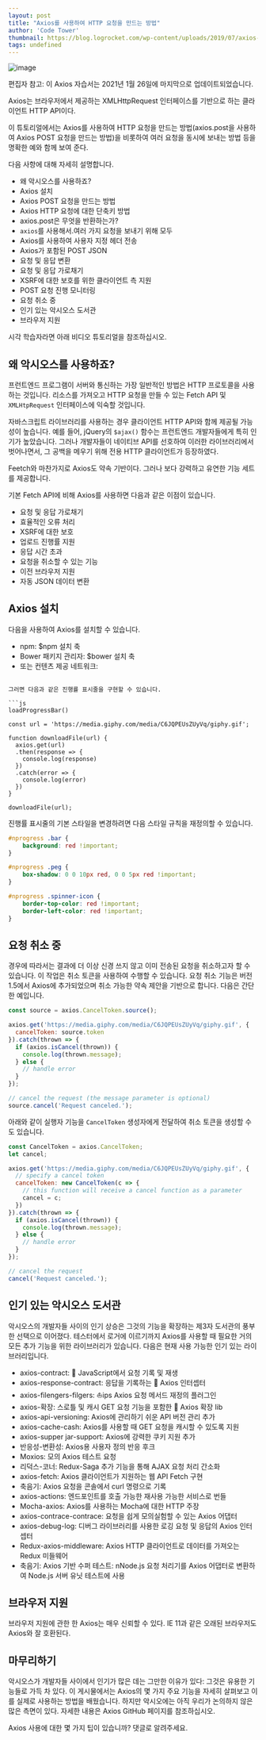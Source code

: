 ```yaml
---
layout: post
title: "Axios를 사용하여 HTTP 요청을 만드는 방법"
author: 'Code Tower'
thumbnail: https://blog.logrocket.com/wp-content/uploads/2019/07/axios-http-requests.png
tags: undefined
---
```



![image](https://i2.wp.com/blog.logrocket.com/wp-content/uploads/2019/07/axios-http-requests.png?fit=730%2C487&ssl=1)

편집자 참고: 이 Axios 자습서는 2021년 1월 26일에 마지막으로 업데이트되었습니다.

Axios는 브라우저에서 제공하는 XMLHttpRequest 인터페이스를 기반으로 하는 클라이언트 HTTP API이다.

이 튜토리얼에서는 Axios를 사용하여 HTTP 요청을 만드는 방법(axios.post을 사용하여 Axios POST 요청을 만드는 방법)을 비롯하여 여러 요청을 동시에 보내는 방법 등을 명확한 예와 함께 보여 준다.

다음 사항에 대해 자세히 설명합니다.

- 왜 악시오스를 사용하죠?
- Axios 설치
- Axios POST 요청을 만드는 방법
- Axios HTTP 요청에 대한 단축키 방법
- axios.post은 무엇을 반환하는가?
- `axios`를 사용해서.여러 가지 요청을 보내기 위해 모두
- Axios를 사용하여 사용자 지정 헤더 전송
- Axios가 포함된 POST JSON
- 요청 및 응답 변환
- 요청 및 응답 가로채기
- XSRF에 대한 보호를 위한 클라이언트 측 지원
- POST 요청 진행 모니터링
- 요청 취소 중
- 인기 있는 악시오스 도서관
- 브라우저 지원

시각 학습자라면 아래 비디오 튜토리얼을 참조하십시오.

## 왜 악시오스를 사용하죠?

프런트엔드 프로그램이 서버와 통신하는 가장 일반적인 방법은 HTTP 프로토콜을 사용하는 것입니다. 리소스를 가져오고 HTTP 요청을 만들 수 있는 Fetch API 및 `XMLHtpRequest` 인터페이스에 익숙할 것입니다.

자바스크립트 라이브러리를 사용하는 경우 클라이언트 HTTP API와 함께 제공될 가능성이 높습니다. 예를 들어, jQuery의 `$ajax()` 함수는 프런트엔드 개발자들에게 특히 인기가 높았습니다. 그러나 개발자들이 네이티브 API를 선호하여 이러한 라이브러리에서 벗어나면서, 그 공백을 메우기 위해 전용 HTTP 클라이언트가 등장하였다.

Feetch와 마찬가지로 Axios도 약속 기반이다. 그러나 보다 강력하고 유연한 기능 세트를 제공합니다.

기본 Fetch API에 비해 Axios를 사용하면 다음과 같은 이점이 있습니다.

- 요청 및 응답 가로채기
- 효율적인 오류 처리
- XSRF에 대한 보호
- 업로드 진행률 지원
- 응답 시간 초과
- 요청을 취소할 수 있는 기능
- 이전 브라우저 지원
- 자동 JSON 데이터 변환

## Axios 설치

다음을 사용하여 Axios를 설치할 수 있습니다.

- npm:
$npm 설치 축
- Bower 패키지 관리자:
$bower 설치 축
- 또는 컨텐츠 제공 네트워크:
<script src="https://unpkg.com/axios/dist/axios.min.js"/script

## Axios POST 요청을 만드는 방법

HTTP 요청을 만드는 것은 구성 개체를 Axios 함수에 전달하는 것만큼 쉽습니다. Axios를 사용하여 지정된 엔드포인트에 데이터를 "게시"하고 이벤트를 트리거하는 POST 요청을 할 수 있습니다.

Axios에서 HTTP POST 요청을 수행하려면 `axios.post`으로 문의하십시오.

Axios에서 POST 요청을 만들려면 서비스 끝점의 URI와 서버로 전송하려는 속성이 포함된 개체의 두 가지 매개 변수가 필요합니다.

간단한 Axois POST 요청의 경우 개체에는 `url` 속성이 있어야 합니다. 메서드가 제공되지 않으면 `GET`가 기본값으로 사용됩니다.

간단한 Axios POST 예를 살펴보겠습니다.

```undefined
// send a POST request
axios({
  method: 'post',
  url: '/login',
  data: {
    firstName: 'Finn',
    lastName: 'Williams'
  }
});
```

이는 jQuery의 $ajax 기능으로 작업한 사람들에게 친숙해 보일 것이다. 이 코드는 Axios가 키/값 쌍의 객체를 데이터로 `/로그인`에 POST 요청을 전송하도록 지시하는 것이다. Axios는 자동으로 데이터를 JSON으로 변환하여 요청 본문으로 전송합니다.

## Axios HTTP 요청에 대한 단축키 방법

Axios는 또한 다른 유형의 요청을 수행하기 위한 일련의 짧은 방법을 제공한다. 방법은 다음과 같습니다.

- `hbsos.request(config)`
- ➡os.get(url[, config])`
- ➡os.delete(url[, config])`
- ➡os.head(url[, config])`
- `httpsos.options(url[, config])`
- `axios.post(url[, data[, config]])`
- ➡os.put(url[, data[, config])`
- ➡os.➡(url[, data[, config])`

예를 들어, 다음 코드는 이전 예제가 어떻게 `axios.post`을 사용하여 작성될 수 있는지를 보여준다.

```bash
axios.post('/login', {
  firstName: 'Finn',
  lastName: 'Williams'
});
```

## axios.post은 무엇을 반환하는가?

HTTP POST 요청이 이루어지면 Axios는 백엔드 서비스의 응답에 따라 이행되거나 거부된 약속을 반환합니다.

결과를 처리하기 위해 다음과 같은 `then()` 방법을 사용할 수 있습니다.

```coffeescript
axios.post('/login', {
  firstName: 'Finn',
  lastName: 'Williams'
})
.then((response) => {
  console.log(response);
}, (error) => {
  console.log(error);
});
```

약속이 이행되면 그 때()의 첫 번째 주장이 불리고, 약속이 거부되면 두 번째 주장이 불리게 된다. 설명서에 따르면 이행 값은 다음 정보를 포함하는 개체입니다.

```undefined
{
  // `data` is the response that was provided by the server
  data: {},
 
  // `status` is the HTTP status code from the server response
  status: 200,
 
  // `statusText` is the HTTP status message from the server response
  statusText: 'OK',
 
  // `headers` the headers that the server responded with
  // All header names are lower cased
  headers: {},
 
  // `config` is the config that was provided to `axios` for the request
  config: {},
 
  // `request` is the request that generated this response
  // It is the last ClientRequest instance in node.js (in redirects)
  // and an XMLHttpRequest instance the browser
  request: {}
}
```

예를 들어 GitHub API에서 데이터를 요청할 때 다음과 같이 응답합니다.

```coffeescript
axios.get('https://api.github.com/users/mapbox')
  .then((response) => {
    console.log(response.data);
    console.log(response.status);
    console.log(response.statusText);
    console.log(response.headers);
    console.log(response.config);
  });

// logs:
// => {login: "mapbox", id: 600935, node_id: "MDEyOk9yZ2FuaXphdGlvbjYwMDkzNQ==", avatar_url: "https://avatars1.githubusercontent.com/u/600935?v=4", gravatar_id: "", …}
// => 200
// => OK
// => {x-ratelimit-limit: "60", x-github-media-type: "github.v3", x-ratelimit-remaining: "60", last-modified: "Wed, 01 Aug 2018 02:50:03 GMT", etag: "W/"3062389570cc468e0b474db27046e8c9"", …}
// => {adapter: ƒ, transformRequest: {…}, transformResponse: {…}, timeout: 0, xsrfCookieName: "XSRF-TOKEN", …}
```

## 'axios'를 사용해서.여러 가지 요청을 보내기 위해 모두

Axios의 더 흥미로운 기능 중 하나는 일련의 인수를 `axios.all() 방법`에 전달하여 병렬로 여러 요청을 할 수 있는 기능이다. 이 메서드는 배열로 전달된 모든 인수가 해결된 경우에만 해결되는 단일 약속 개체를 반환합니다.

여기 `axios`를 어떻게 사용하는 간단한 예가 있습니다.all`을(를) 사용하여 동시 HTTP 요청을 할 수 있습니다.

```js
// execute simultaneous requests 
axios.all([
  axios.get('https://api.github.com/users/mapbox'),
  axios.get('https://api.github.com/users/phantomjs')
])
.then(responseArr => {
  //this will be executed only when all requests are complete
  console.log('Date created: ', responseArr[0].data.created_at);
  console.log('Date created: ', responseArr[1].data.created_at);
});

// logs:
// => Date created:  2011-02-04T19:02:13Z
// => Date created:  2017-04-03T17:25:46Z
```

이 코드는 GitHub API에 두 번 요청을 한 다음 각 응답의 `created_at` 속성의 값을 콘솔에 기록합니다. 만약 어떤 주장이든 거절한다면, 그 약속은 거절하는 첫 번째 약속의 이유와 함께 즉시 거절할 것이라는 것을 명심하세요.

Axios는 편의를 위해 `axios.spread()`라는 메소드를 제공하여 반응 배열의 속성을 별도의 변수에 할당합니다. 이 방법을 사용하는 방법은 다음과 같습니다.

```js
axios.all([
  axios.get('https://api.github.com/users/mapbox'),
  axios.get('https://api.github.com/users/phantomjs')
])
.then(axios.spread((user1, user2) => {
  console.log('Date created: ', user1.data.created_at);
  console.log('Date created: ', user2.data.created_at);
}));

// logs:
// => Date created:  2011-02-04T19:02:13Z
// => Date created:  2017-04-03T17:25:46Z
```

이 코드의 출력은 이전 예제와 동일합니다. 유일한 차이점은 `axios.spread()` 메서드가 응답 어레이의 값을 언팩하는 데 사용된다는 것입니다.

## Axios를 사용하여 사용자 지정 헤더 전송

Axios와 함께 사용자 지정 헤더를 보내는 것은 매우 간단합니다. 머리글이 포함된 개체를 마지막 인수로 전달하기만 하면 됩니다. 예를 들어:

```undefined
const options = {
  headers: {'X-Custom-Header': 'value'}
};

axios.post('/save', { a: 10 }, options);
```

## Axios가 포함된 POST JSON

Axios는 두 번째 매개 변수로 `axios.post` 함수에 전달되면 JavaScript 객체를 JSON으로 자동 직렬화한다. 따라서 POST 본문을 JSON에 직렬화할 필요가 없습니다.

Axios는 또한 `콘텐츠 타입` 헤더를 `애플리케이션/json`으로 설정한다. 이렇게 하면 웹 프레임워크가 데이터를 자동으로 구문 분석할 수 있습니다.

사전 직렬화된 JSON 문자열을 JSON으로 `axios.post`에 보내려면 `콘텐츠 유형` 헤더가 설정되어 있는지 확인해야 합니다.

## 요청 및 응답 변환

Axios는 기본적으로 요청과 응답을 자동으로 JSON으로 변환하지만 기본 동작을 재정의하고 다른 변환 메커니즘을 정의할 수도 있습니다. 이 기능은 XML 또는 CSV와 같은 특정 데이터 형식만 허용하는 API를 사용할 때 특히 유용합니다.

서버로 보내기 전에 요청 데이터를 변경하려면 구성 개체에서 `transformRequest` 속성을 설정하십시오. 이 방법은 PUT, POST, Patch 요청 방법에만 적용됩니다.

Axios에서 `transformRequest`를 사용하는 예는 다음과 같습니다.

```js
const options = {
  method: 'post',
  url: '/login',
  data: {
    firstName: 'Finn',
    lastName: 'Williams'
  },
  transformRequest: [(data, headers) => {
    // transform the data

    return data;
  }]
};

// send the request
axios(options);
```

데이터를 "then() 또는 "catch()"로 전달하기 전에 수정하려면 "transformResponse" 속성을 설정할 수 있습니다.

```js
const options = {
  method: 'post',
  url: '/login',
  data: {
    firstName: 'Finn',
    lastName: 'Williams'
  },
  transformResponse: [(data) => {
    // transform the response

    return data;
  }]
};

// send the request
axios(options);
```

## 요청 및 응답 가로채기

HTTP 가로채기는 Axios의 인기 있는 기능입니다. 이 기능을 사용하면 프로그램에서 서버로 또는 그 반대로 HTTP 요청을 검사하고 변경할 수 있으며, 이는 로깅 및 인증과 같은 다양한 암시적 태스크에 매우 유용합니다.

얼핏 보면, 인터셉터는 변환과 매우 흡사하지만, 한 가지 중요한 방식으로는 다르다. 즉, 데이터와 헤더만 인수로 수신하는 변환과는 달리, 인터셉터는 전체 응답 객체 또는 요청 구성을 수신한다.

Axios에서 다음과 같이 요청 인터셉터를 선언할 수 있습니다.

```js
// declare a request interceptor
axios.interceptors.request.use(config => {
  // perform a task before the request is sent
  console.log('Request was sent');

  return config;
}, error => {
  // handle the error
  return Promise.reject(error);
});

// sent a GET request
axios.get('https://api.github.com/users/mapbox')
  .then(response => {
    console.log(response.data.created_at);
  });
```

이 코드는 요청을 보낼 때마다 콘솔에 메시지를 기록한 다음 서버에서 응답을 받을 때까지 기다렸다가 GitHub에서 계정이 생성된 시간을 콘솔에 인쇄합니다. 인터셉터를 사용하면 더 이상 각 HTTP 요청에 대한 태스크를 별도로 구현할 필요가 없습니다.

Axios는 또한 응답 인터셉터를 제공하므로 응용프로그램으로 돌아가는 서버의 응답을 변환할 수 있습니다.

```js
// declare a response interceptor
axios.interceptors.response.use((response) => {
  // do something with the response data
  console.log('Response was received');

  return response;
}, error => {
  // handle the response error
  return Promise.reject(error);
});

// sent a GET request
axios.get('https://api.github.com/users/mapbox')
  .then(response => {
    console.log(response.data.created_at);
  });
```

## XSRF에 대한 보호를 위한 클라이언트 측 지원

사이트 간 요청 위조(XSRF)는 공격자가 합법적이고 신뢰할 수 있는 사용자로 위장하여 앱과 사용자 브라우저 간의 상호 작용에 영향을 미치는 웹 호스팅된 앱을 공격하는 방법이다. XMLHttpRequest 등 여러 가지 방법으로 공격을 실행할 수 있다.

다행히 Axios는 요청을 할 때 추가 인증 데이터를 포함할 수 있도록 하여 XSRF로부터 보호하도록 설계되었습니다. 이렇게 하면 서버가 인증되지 않은 위치에서 요청을 검색할 수 있습니다. Axios를 사용하여 이 작업을 수행할 수 있는 방법은 다음과 같습니다.

```undefined
const options = {
  method: 'post',
  url: '/login',
  xsrfCookieName: 'XSRF-TOKEN',
  xsrfHeaderName: 'X-XSRF-TOKEN',
};

// send the request
axios(options);
```

## POST 요청 진행 모니터링

Axios의 또 다른 흥미로운 기능은 요청 진행 상황을 모니터링하는 기능입니다. 특히 대용량 파일을 다운로드하거나 업로드할 때 유용합니다. Axios 설명서에 제공된 예제를 통해 이러한 작업을 수행할 수 있는 방법에 대해 잘 알 수 있습니다. 하지만 우리는 단순함과 스타일을 위해 이 튜토리얼에서 Axios Progress Bar 모듈을 사용할 것입니다.

이 모듈을 사용하려면 먼저 관련 스타일 및 스크립트를 포함해야 합니다.

```js
<link rel="stylesheet" type="text/css" href="https://cdn.rawgit.com/rikmms/progress-bar-4-axios/0a3acf92/dist/nprogress.css" />

<script src="https://cdn.rawgit.com/rikmms/progress-bar-4-axios/0a3acf92/dist/index.js"></script>
```

그러면 다음과 같은 진행률 표시줄을 구현할 수 있습니다.

```js
loadProgressBar()

const url = 'https://media.giphy.com/media/C6JQPEUsZUyVq/giphy.gif';

function downloadFile(url) {
  axios.get(url)
  .then(response => {
    console.log(response)
  })
  .catch(error => {
    console.log(error)
  })
}

downloadFile(url);
```

진행률 표시줄의 기본 스타일을 변경하려면 다음 스타일 규칙을 재정의할 수 있습니다.

```css
#nprogress .bar {
    background: red !important;
}

#nprogress .peg {
    box-shadow: 0 0 10px red, 0 0 5px red !important;
}

#nprogress .spinner-icon {
    border-top-color: red !important;
    border-left-color: red !important;
}
```

## 요청 취소 중

경우에 따라서는 결과에 더 이상 신경 쓰지 않고 이미 전송된 요청을 취소하고자 할 수 있습니다. 이 작업은 취소 토큰을 사용하여 수행할 수 있습니다. 요청 취소 기능은 버전 1.5에서 Axios에 추가되었으며 취소 가능한 약속 제안을 기반으로 합니다. 다음은 간단한 예입니다.

```js
const source = axios.CancelToken.source();

axios.get('https://media.giphy.com/media/C6JQPEUsZUyVq/giphy.gif', {
  cancelToken: source.token
}).catch(thrown => {
  if (axios.isCancel(thrown)) {
    console.log(thrown.message);
  } else {
    // handle error
  }
});

// cancel the request (the message parameter is optional)
source.cancel('Request canceled.');
```

아래와 같이 실행자 기능을 `CancelToken` 생성자에게 전달하여 취소 토큰을 생성할 수도 있습니다.

```js
const CancelToken = axios.CancelToken;
let cancel;

axios.get('https://media.giphy.com/media/C6JQPEUsZUyVq/giphy.gif', {
  // specify a cancel token
  cancelToken: new CancelToken(c => {
    // this function will receive a cancel function as a parameter
    cancel = c;
  })
}).catch(thrown => {
  if (axios.isCancel(thrown)) {
    console.log(thrown.message);
  } else {
    // handle error
  }
});

// cancel the request
cancel('Request canceled.');
```

## 인기 있는 악시오스 도서관

악시오스의 개발자들 사이의 인기 상승은 그것의 기능을 확장하는 제3자 도서관의 풍부한 선택으로 이어졌다. 테스터에서 로거에 이르기까지 Axios를 사용할 때 필요한 거의 모든 추가 기능을 위한 라이브러리가 있습니다. 다음은 현재 사용 가능한 인기 있는 라이브러리입니다.

- axios-contract: 📼 JavaScript에서 요청 기록 및 재생
- axios-response-contract: 응답을 기록하는 📣 Axios 인터셉터
- axios-filengers-filgers: ⛵ips Axios 요청 메서드 재정의 플러그인
- axios-확장: 스로틀 및 캐시 GET 요청 기능을 포함한 🍱 Axios 확장 lib
- axios-api-versioning: Axios에 관리하기 쉬운 API 버전 관리 추가
- axios-cache-cash: Axios를 사용할 때 GET 요청을 캐시할 수 있도록 지원
- axios-supper jar-support: Axios에 강력한 쿠키 지원 추가
- 반응성-변환성: Axios용 사용자 정의 반응 후크
- Moxios: 모의 Axios 테스트 요청
- 리덕스-코너: Redux-Saga 추가 기능을 통해 AJAX 요청 처리 간소화
- axios-fetch: Axios 클라이언트가 지원하는 웹 API Fetch 구현
- 축음기: Axios 요청을 콘솔에서 curl 명령으로 기록
- axios-actions: 엔드포인트를 호출 가능한 재사용 가능한 서비스로 번들
- Mocha-axios: Axios를 사용하는 Mocha에 대한 HTTP 주장
- axios-contrace-contrace: 요청을 쉽게 모의실험할 수 있는 Axios 어댑터
- axios-debug-log: 디버그 라이브러리를 사용한 로깅 요청 및 응답의 Axios 인터셉터
- Redux-axios-middleware: Axios HTTP 클라이언트로 데이터를 가져오는 Redux 미들웨어
- 축음기: Axios 기반 수퍼 테스트: nNode.js 요청 처리기를 Axios 어댑터로 변환하여 Node.js 서버 유닛 테스트에 사용

## 브라우저 지원

브라우저 지원에 관한 한 Axios는 매우 신뢰할 수 있다. IE 11과 같은 오래된 브라우저도 Axios와 잘 호환된다.

## 마무리하기

악시오스가 개발자들 사이에서 인기가 많은 데는 그만한 이유가 있다: 그것은 유용한 기능들로 가득 차 있다. 이 게시물에서는 Axios의 몇 가지 주요 기능을 자세히 살펴보고 이를 실제로 사용하는 방법을 배웠습니다. 하지만 악시오에는 아직 우리가 논의하지 않은 많은 측면이 있다. 자세한 내용은 Axios GitHub 페이지를 참조하십시오.

Axios 사용에 대한 몇 가지 팁이 있습니까? 댓글로 알려주세요.